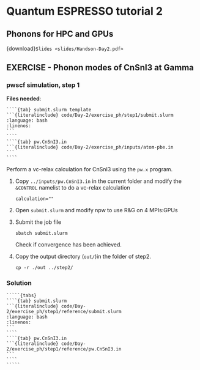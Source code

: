 # Quantum ESPRESSO tutorial 2

## Phonons for HPC and GPUs

{download}`Slides <slides/Handson-Day2.pdf>`


## EXERCISE - Phonon modes of CnSnI3 at Gamma

### pwscf simulation, step 1 

**Files needed**:

`````{tabs} 
````{tab} submit.slurm template
```{literalinclude} code/Day-2/exercise_ph/step1/submit.slurm
:language: bash
:linenos:
```
````
````{tab} pw.CnSnI3.in 
```{literalinclude} code/Day-2/exercise_ph/inputs/atom-pbe.in
```
````
`````

Perform a vc-relax calculation for CnSnI3  using the `pw.x` program.

1. Copy `../inputs/pw.CnSnI3.in` in the current folder and modify the `&CONTROL` namelist to do a vc-relax calculation

   `calculation=""`

2. Open `submit.slurm` and modify npw to use R&G on 4 MPIs:GPUs

3. Submit the job file

   `sbatch submit.slurm`

   Check if convergence has been achieved.

4. Copy the output directory (`out/`)in the folder of step2.

   `cp -r ./out ../step2/`


### Solution

``````{solution}
`````{tabs} 
````{tab} submit.slurm 
```{literalinclude} code/Day-2/exercise_ph/step1/reference/submit.slurm
:language: bash
:linenos:
```
````
````{tab} pw.CnSnI3.in
```{literalinclude} code/Day-2/exercise_ph/step1/reference/pw.CnSnI3.in
```
````
`````
``````

